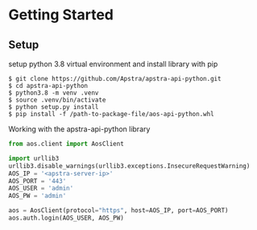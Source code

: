 # Getting Started

## Setup
setup python 3.8 virtual environment and install library with pip
```shell
$ git clone https://github.com/Apstra/apstra-api-python.git
$ cd apstra-api-python
$ python3.8 -m venv .venv
$ source .venv/bin/activate
$ python setup.py install
$ pip install -f /path-to-package-file/aos-api-python.whl
```

Working with the apstra-api-python library
```python
from aos.client import AosClient

import urllib3
urllib3.disable_warnings(urllib3.exceptions.InsecureRequestWarning)
AOS_IP = '<apstra-server-ip>'
AOS_PORT = '443'
AOS_USER = 'admin'
AOS_PW = 'admin'

aos = AosClient(protocol="https", host=AOS_IP, port=AOS_PORT)
aos.auth.login(AOS_USER, AOS_PW)
```